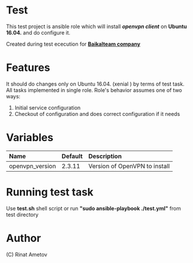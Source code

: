 # Test

This test project is ansible role which will install ***openvpn client*** on 
**Ubuntu 16.04.** and do configure it.

Created during test ececution for 
[**Baikalteam company**](http://www.baikalteam.com)

# Features
It should do changes only on Ubuntu 16.04. (xenial ) by terms of test task. 
All tasks implemented in single role.  Role's behavior assumes one of two ways:
1. Initial service configuration
2. Checkout of configuration and does correct configuration if it needs

# Variables
| **Name**   | **Default**     | **Description**|
|:---------|:------------|:------------|
| openvpn_version  | 2.3.11 | Version of OpenVPN to install|

# Running test task
Use **test.sh** shell script or run **"sudo ansible-playbook ./test.yml"** from test directory
# Author
(C) Rinat Ametov


